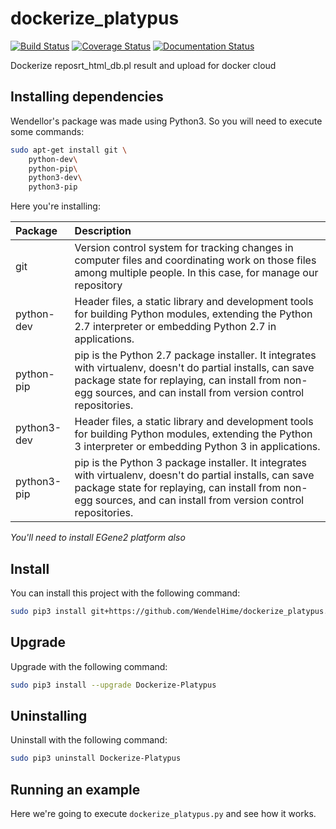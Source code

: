 # dockerize_platypus
[![Build Status](https://travis-ci.org/WendelHime/dockerize_platypus.svg?branch=master)](https://travis-ci.org/WendelHime/dockerize_platypus) [![Coverage Status](https://coveralls.io/repos/github/WendelHime/dockerize_platypus/badge.svg?branch=master)](https://coveralls.io/github/WendelHime/dockerize_platypus?branch=master) [![Documentation Status](https://readthedocs.org/projects/dockerize-platypus/badge/?version=latest)](http://dockerize-platypus.readthedocs.io/en/latest/?badge=latest)

Dockerize reposrt_html_db.pl result and upload for docker cloud

## Installing dependencies
Wendellor's package was made using Python3. So you will need to execute some commands:

```bash
sudo apt-get install git \
    python-dev\
    python-pip\
    python3-dev\
    python3-pip
```
Here you're installing:

| Package | Description |
| :-- | :-- |
| git | Version control system for tracking changes in computer files and coordinating work on those files among multiple people. In this case, for manage our repository |
| python-dev | Header files, a static library and development tools for building Python modules, extending the Python 2.7 interpreter or embedding Python 2.7 in applications.  |
| python-pip | pip is the Python 2.7 package installer. It integrates with virtualenv, doesn't do partial installs, can save package state for replaying, can install from non-egg sources, and can install from version control repositories.  |
| python3-dev | Header files, a static library and development tools for building Python modules, extending the Python 3 interpreter or embedding Python 3 in applications.  |
| python3-pip | pip is the Python 3 package installer. It integrates with virtualenv, doesn't do partial installs, can save package state for replaying, can install from non-egg sources, and can install from version control repositories.  |

*You'll need to install EGene2 platform also*


## Install
You can install this project with the following command:

```zsh
sudo pip3 install git+https://github.com/WendelHime/dockerize_platypus.git
```

## Upgrade
Upgrade with the following command:

```zsh
sudo pip3 install --upgrade Dockerize-Platypus
```

## Uninstalling
Uninstall with the following command:

```zsh
sudo pip3 uninstall Dockerize-Platypus
```

## Running an example
Here we're going to execute `dockerize_platypus.py` and see how it works.


